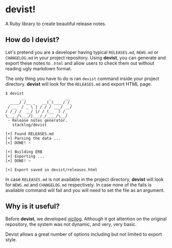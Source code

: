 # devist!

A Ruby library to create beautiful release notes.

## How do I devist?

Let's pretend you are a developer having typical `RELEASES.md`, `NEWS.md` or `CHANGELOG.md` in your project repository. 
Using **devist**, you can generate and export these notes to `.html` and allow users to check them out without reading 
 ugly markdown format.
 
The only thing you have to do is ran `devist` command inside your project directory. **devist** will look for the 
`RELEASES.md` and export HTML page.
 
```
$ devist
       __          _      __ 
  ____/ /__ _   __(_)____/ /_
 / __  / _ \ | / / / ___/ __/
/ /_/ /  __/ |/ / (__  ) /_  
\__,_/\___/|___/_/____/\__/  
 - Release notes generator.
   stacklog/devist
   
[+] Found RELEASES.md
[+] Parsing the data ...
[+] DONE! ~

[+] Building ERB
[+] Exporting ...
[+] DONE! ~

[+] Export saved in devist/releases.html
```
 
In case `RELEASES.md` is not available in the project directory, **devist** will look for `NEWS.md` and `CHANGELOG.md` 
respectively. In case none of the fails is available command will fail and you will need to set the file as an argument.

## Why is it useful?

Before **devist**, we developed [vicilog](https://github.com/stacklog/vicilog). Although it got attention on the original 
repository, the system was not dynamic, and very, very basic.
 
Devist allows a great number of options including but not limited to export style.  
